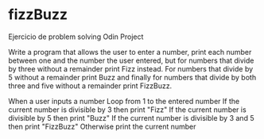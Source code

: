 # fizzBuzz
Ejercicio de problem solving Odin Project


Write a program that allows the user to enter a number, print each number between one and the number the user entered, but for numbers that divide by three without a remainder print Fizz instead. For numbers that divide by 5 without a remainder print Buzz and finally for numbers that divide by both three and five without a remainder print FizzBuzz.

When a user inputs a number
Loop from 1 to the entered number
If the current number is divisible by 3 then print "Fizz"
If the current number is divisible by 5 then print "Buzz"
If the current number is divisible by 3 and 5 then print "FizzBuzz"
Otherwise print the current number